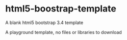 # html5-boostrap-template
A blank html5 bootstrap 3.4 template

A playground template, no files or libraries to download
